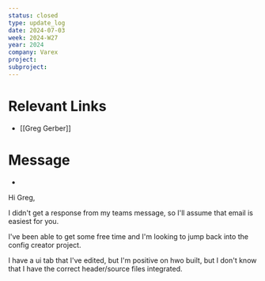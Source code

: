 ```yaml
---
status: closed
type: update_log
date: 2024-07-03
week: 2024-W27
year: 2024
company: Varex
project: 
subproject:
---
```


# Relevant Links
- [[Greg Gerber]]
# Message
- 
Hi Greg,

I didn't get a response from my teams message, so I'll assume that email is easiest for you. 

I've been able to get some free time and I'm looking to jump back into the config creator project. 

I have a ui tab that I've edited, but I'm positive on hwo  built, but I don't know that I have the correct header/source files integrated.